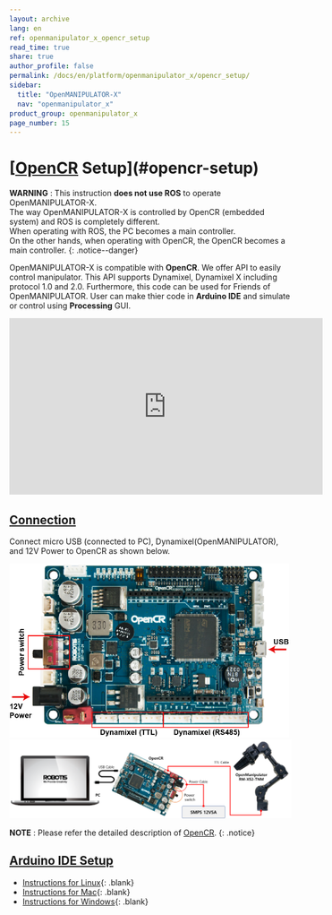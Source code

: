 ```yaml
---
layout: archive
lang: en
ref: openmanipulator_x_opencr_setup
read_time: true
share: true
author_profile: false
permalink: /docs/en/platform/openmanipulator_x/opencr_setup/
sidebar:
  title: "OpenMANIPULATOR-X"
  nav: "openmanipulator_x"
product_group: openmanipulator_x
page_number: 15
---
```


<div style="counter-reset: h1 14"></div>

# [[OpenCR] Setup](#opencr-setup)

**WARNING** : This instruction **does not use ROS** to operate OpenMANIPULATOR-X.  
The way OpenMANIPULATOR-X is controlled by OpenCR (embedded system) and ROS is completely different.  
When operating with ROS, the PC becomes a main controller.  
On the other hands, when operating with OpenCR, the OpenCR becomes a main controller.
{: .notice--danger}

OpenMANIPULATOR-X is compatible with **OpenCR**. We offer API to easily control manipulator.
This API supports Dynamixel, Dynamixel X including protocol 1.0 and 2.0. Furthermore, this code can be used for Friends of OpenMANIPULATOR.
User can make thier code in **Arduino IDE** and simulate or control using **Processing** GUI.

<iframe width="560" height="315" src="https://www.youtube.com/embed/fT1Wv6qHknI" frameborder="0" allow="accelerometer; autoplay; encrypted-media; gyroscope; picture-in-picture" allowfullscreen></iframe>

## [Connection](#connection)

Connect micro USB (connected to PC), Dynamixel(OpenMANIPULATOR), and 12V Power to OpenCR as shown below.

<img src="/assets/images/platform/openmanipulator_x/OpenManipulator_opencr_setup.png" width="500">

<img src="/assets/images/platform/openmanipulator_x/OpenManipulator_opencr_setup2.png" width="800">

**NOTE** : Please refer the detailed description of [OpenCR](http://emanual.robotis.com/docs/en/parts/controller/opencr10/).
{: .notice}

## [Arduino IDE Setup](#arduino-ide-setup)

- [Instructions for Linux]{: .blank}
- [Instructions for Mac]{: .blank}
- [Instructions for Windows]{: .blank}



[OpenCR]: /docs/en/parts/controller/opencr10/
[OpenCR Manual]: /docs/en/parts/controller/opencr10/
[rc100]: /docs/en/parts/communication/rc-100/
[bt410]: /docs/en/parts/communication/bt-410/

[open_manipulator_msgs/GetJointPosition]: /docs/en/popup/open_manipulator_msgs_GetJointPosition/
[open_manipulator_msgs/GetKinematicsPose]: /docs/en/popup/open_manipulator_msgs_GetKinematicsPose/
[open_manipulator_msgs/SetJointPosition]: /docs/en/popup/open_manipulator_msgs_SetJointPosition/
[open_manipulator_msgs/SetKinematicsPose]: /docs/en/popup/open_manipulator_msgs_SetKinematicsPose/
[open_manipulator_msgs/SetActuatorState]: /docs/en/popup/open_manipulator_msgs_SetActuatorState/
[open_manipulator_msgs/SetDrawingTrajectory]: /docs/en/popup/open_manipulator_msgs_SetDrawingTrajectory/

[sensor_msgs/JointState]: /docs/en/popup/sensor_msgs_JointState_msg/
[open_manipulator_msgs/KinematicsPose]: /docs/en/popup/open_manipulator_msgs_KinematicsPose/
[open_manipulator_msgs/OpenManipulatorState]: /docs/en/popup/open_manipulator_msgs_OpenManipulatorState/
[std_msgs::String]: /docs/en/popup/std_msgs_string/

[task space]: /docs/en/popup/open_manipulator_coordinates/
[joint space]: /docs/en/popup/open_manipulator_coordinates/

[Instructions for Linux]: /docs/en/parts/controller/opencr10/#install-on-linux
[Instructions for Mac]: /docs/en/parts/controller/opencr10/#install-on-mac
[Instructions for Windows]: /docs/en/parts/controller/opencr10/#install-on-windows
